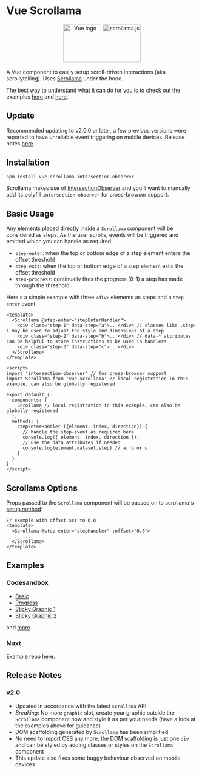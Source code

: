 # Vue Scrollama

<p align="center">
    <a href="https://vuejs.org" target="_blank" rel="noopener noreferrer">
        <img height="100" src="https://vuejs.org/images/logo.png" alt="Vue logo">
    </a>
    <a href="https://github.com/russellgoldenberg/scrollama" target="_blank" rel="noopener noreferrer">
        <img height="100" src="https://russellgoldenberg.github.io/scrollama/logo.png" alt="scrollama.js"/>
    </a>
</p>

A Vue component to easily setup scroll-driven interactions (aka scrollytelling). Uses [Scrollama](https://github.com/russellgoldenberg/scrollama) under the hood.

The best way to understand what it can do for you is to check out the examples [here](https://vue-scrollama.vercel.app) and [here](#examples).

## Update

Recommended updating to v2.0.0 or later, a few previous versions were reported to have unreliable event triggering on mobile devices. Release notes [here](#release-notes).

## Installation

```sh
npm install vue-scrollama intersection-observer
```
Scrollama makes use of [IntersectionObserver](https://developer.mozilla.org/en-US/docs/Web/API/Intersection_Observer_API) and you'll want to manually add its polyfill `intersection-observer` for cross-browser support.

## Basic Usage

Any elements placed directly inside a `Scrollama` component will be considered as steps. As the user scrolls, events will be triggered and emitted which you can handle as required:

* `step-enter`: when the top or bottom edge of a step element enters the offset threshold
* `step-exit`: when the top or bottom edge of a step element exits the offset threshold
* `step-progress`: continually fires the progress (0-1) a step has made through the threshold

Here's a simple example with three `<div>` elements as steps and a `step-enter` event

```vue
<template>
  <Scrollama @step-enter="stepEnterHandler">
    <div class="step-1" data-step="a">...</div> // classes like .step-1 may be used to adjust the style and dimensions of a step
    <div class="step-2" data-step="b">...</div> // data-* attributes can be helpful to store instructions to be used in handlers
    <div class="step-3" data-step="c">...</div>
  </Scrollama>
</template>

<script>
import 'intersection-observer' // for cross-browser support
import Scrollama from 'vue-scrollama' // local registration in this example, can also be globally registered

export default {
  components: {
    Scrollama // local registration in this example, can also be globally registered 
  },
  methods: {
    stepEnterHandler ({element, index, direction}) {
      // handle the step-event as required here
      console.log({ element, index, direction });
      // use the data attributes if needed
      console.log(element.dataset.step) // a, b or c 
    }
  }
}
</script>
```

## Scrollama Options

Props passed to the `Scrollama` component will be passed on to scrollama's [setup method](https://github.com/russellgoldenberg/scrollama#scrollamasetupoptions):

```vue
// example with offset set to 0.8
<template>
  <Scrollama @step-enter="stepHandler" :offset="0.8">
      ...
  </Scrollama>
</template>
```

## Examples

### Codesandbox

* [Basic](https://codesandbox.io/s/5kn98j4w74)
* [Progress](https://codesandbox.io/s/ryx25zrj5q)
* [Sticky Graphic 1](https://codesandbox.io/s/j3oy2k6lxv)
* [Sticky Graphic 2](https://codesandbox.io/s/jznvyjpr9w)

and [more](https://codesandbox.io/search?query=vue-scrollama%20vgshenoy&page=1&refinementList%5Bnpm_dependencies.dependency%5D%5B0%5D=vue-scrollama).

### Nuxt

Example repo [here](https://github.com/vgshenoy/vue-scrollama-demo-nuxt).

## Release Notes

### v2.0

* Updated in accordance with the latest `scrollama` API
* *Breaking*: No more `graphic` slot, create your graphic outside the `Scrollama` component now and style it as per your needs (have a look at the examples above for guidance)
* DOM scaffolding generated by `Scrollama` has been simplified
* No need to import CSS any more, the DOM scaffolding is just one `div` and can be styled by adding classes or styles on the `Scrollama` component
* This update also fixes some buggy behaviour observed on mobile devices
